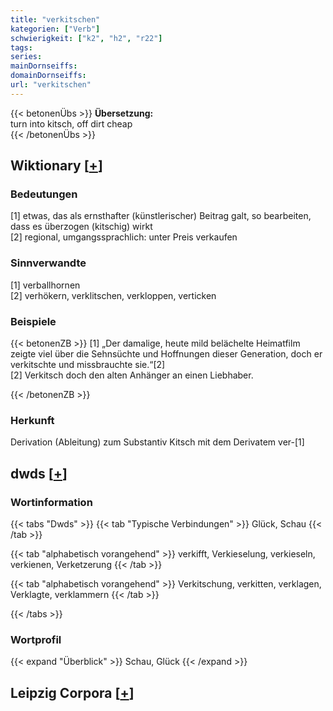 ```yaml
---
title: "verkitschen"
kategorien: ["Verb"]
schwierigkeit: ["k2", "h2", "r22"]
tags:
series:
mainDornseiffs:
domainDornseiffs:
url: "verkitschen"
---
```


{{< betonenÜbs >}}
**Übersetzung:**  
turn into kitsch, off dirt cheap  
{{< /betonenÜbs >}}

## Wiktionary [[+](https://de.wiktionary.org/wiki/verkitschen)]

### Bedeutungen
[1] etwas, das als ernsthafter (künstlerischer) Beitrag galt, so bearbeiten, dass es überzogen (kitschig) wirkt  
[2] regional, umgangssprachlich: unter Preis verkaufen  

### Sinnverwandte
[1] verballhornen  
[2] verhökern, verklitschen, verkloppen, verticken  

### Beispiele
{{< betonenZB >}}
[1] „Der damalige, heute mild belächelte Heimatfilm zeigte viel über die Sehnsüchte und Hoffnungen dieser Generation, doch er verkitschte und missbrauchte sie.“[2]  
[2] Verkitsch doch den alten Anhänger an einen Liebhaber.  

{{< /betonenZB >}}
### Herkunft
Derivation (Ableitung) zum Substantiv Kitsch mit dem Derivatem ver-[1]  



## dwds [[+](https://www.dwds.de/wb/verkitschen)]

### Wortinformation
{{< tabs "Dwds" >}}
{{< tab "Typische Verbindungen" >}}
Glück, Schau
{{< /tab >}}

{{< tab "alphabetisch vorangehend" >}}
verkifft, Verkieselung, verkieseln, verkienen, Verketzerung
{{< /tab >}}

{{< tab "alphabetisch vorangehend" >}}
Verkitschung, verkitten, verklagen, Verklagte, verklammern
{{< /tab >}}

{{< /tabs >}}

### Wortprofil
{{< expand "Überblick" >}} Schau, Glück {{< /expand >}}

## Leipzig Corpora [[+](https://corpora.uni-leipzig.de/en/res?word=verkitschen&corpusId=deu_newscrawl-public_2018)]

